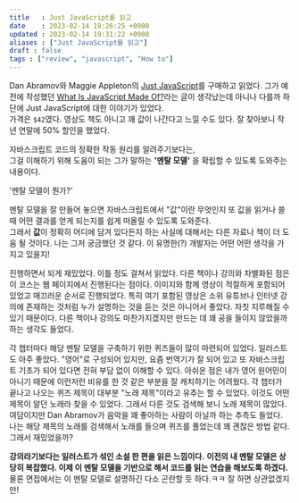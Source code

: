 ```yaml
---
title   : Just JavaScript를 읽고 
date    : 2023-02-14 19:26:25 +0900
updated : 2023-02-14 19:31:22 +0900
aliases : ["Just JavaScript를 읽고"] 
draft : false
tags : ["review", "javascript", "How to"]
---
```


Dan Abramov와 Maggie Appleton의 [Just JavaScript](https://justjavascript.com/)를 구매하고 읽었다.
그가 예전에 작성했던 [What Is JavaScript Made Of?](https://overreacted.io/what-is-javascript-made-Of/)라는 글이 생각났는데 아니나 다를까 하단에 Just JavaScript에 대한 이야기가 있었다.  
가격은 `$42`였다. 영상도 책도 아니고 꽤 값이 나간다고 느낄 수도 있다. 잘 찾아보니 작년 연말에 50% 할인을 했었다.  
  
자바스크립트 코드의 정확한 작동 원리를 알려주기보다는,  
그걸 이해하기 위해 도움이 되는 그가 말하는 **'멘탈 모델'** 을 확립할 수 있도록 도와주는 내용이다.  
  
'멘탈 모델이 뭔가?'  
  
멘탈 모델을 잘 만들어 놓으면 자바스크립트에서 "값"이란 무엇인지 또 값을 읽거나 쓸 때 어떤 결과를 얻게 되는지를 쉽게 떠올릴 수 있도록 도와준다.  
그래서 **값**이 정확히 어디에 담겨 있다든지 하는 사실에 대해서는 다른 자료나 책이 더 도움 될 것이다. 나는 그저 궁금했던 것 같다. 이 유명한(?) 개발자는 어떤 어떤 생각을 가지고 있을지! 

진행하면서 되게 재밌었다. 이틀 정도 걸쳐서 읽었다. 
다른 책이나 강의와 차별화된 점은 이 코스는 웹 페이지에서 진행된다는 점이다. 이미지와 함께 영상이 적절하게 포함되어 있었고 매끄러운 순서로 진행되었다. 특히 여기 포함된 영상은 소위 유튜브나 인터넷 강의에 존재하는 것처럼 누가 설명하는 것을 듣는 것은 아니어서 좋았다. 자칫 지루해질 수 있기 때문이다. 다른 책이나 강의도 마찬가지겠지만 만드는 데 꽤 공을 들이지 않았을까 하는 생각도 들었다. 

각 챕터마다 해당 멘탈 모델을 구축하기 위한 퀴즈들이 많이 마련되어 있었다. 일러스트도 아주 좋았다. 
"영어"로 구성되어 있지만, 요즘 번역기가 잘 되어 있고 또 자바스크립트 기초가 되어 있다면 전혀 부담 없이 이해할 수 있다.
아쉬운 점은 내가 영어 원어민이 아니기 때문에 이런저런 비유를 한 것 같은 부분을 잘 캐치하기는 어려웠다. 각 챕터가 끝나고 나오는 퀴즈 제목이 대부분 "노래 제목"이라고 유추는 할 수 있었다. 이것도 어떤 제목이 알던 노래라 찾을 수 있었다. 그래서 다른 것도 검색해 보니 노래 제목이 많았다. 
여담이지만 Dan Abramov가 음악을 꽤 좋아하는 사람이 아닐까 하는 추측도 들었다. 나는 해당 제목의 노래를 검색해서 노래를 들으며 퀴즈를 풀었는데 꽤 괜찮은 방법 같다. 그래서 재밌었을까?

**강의라기보다는 일러스트가 섞인 소설 한 편을 읽은 느낌이다.** 
**이전의 내 멘탈 모델은 상당히 복잡했다. 이제 이 멘탈 모델을 기반으로 해서 코드를 읽는 연습을 해보도록 하겠다.**
물론 면접에서는 이 멘탈 모델로 설명하긴 다소 곤란할 듯 하다.ㅋㅋ 잘 하면 상관없겠지만!

